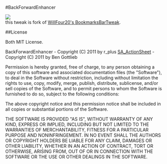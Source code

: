 #BackForwardEnhancer

![](http://moreinfo.thebigboss.org/moreinfo/backforwardenhancer1.png)  
this tweak is fork of [WillFour20's BookmarksBarTweak](https://github.com/WillFour20/BookmarksBarTweak).

##License

Both MIT License.

BackForwardEnhancer - Copyright (C) 2011 by r_plus
[SA_ActionSheet](https://github.com/bengottlieb/UIActionSheet-Blocks) - Copyright (C) 2011 by Ben Gottlieb  
  
Permission is hereby granted, free of charge, to any person obtaining a copy
of this software and associated documentation files (the "Software"), to deal
in the Software without restriction, including without limitation the rights
to use, copy, modify, merge, publish, distribute, sublicense, and/or sell
copies of the Software, and to permit persons to whom the Software is
furnished to do so, subject to the following conditions:  
  
The above copyright notice and this permission notice shall be included in
all copies or substantial portions of the Software.  
  
THE SOFTWARE IS PROVIDED "AS IS", WITHOUT WARRANTY OF ANY KIND, EXPRESS OR
IMPLIED, INCLUDING BUT NOT LIMITED TO THE WARRANTIES OF MERCHANTABILITY,
FITNESS FOR A PARTICULAR PURPOSE AND NONINFRINGEMENT. IN NO EVENT SHALL THE
AUTHORS OR COPYRIGHT HOLDERS BE LIABLE FOR ANY CLAIM, DAMAGES OR OTHER
LIABILITY, WHETHER IN AN ACTION OF CONTRACT, TORT OR OTHERWISE, ARISING FROM,
OUT OF OR IN CONNECTION WITH THE SOFTWARE OR THE USE OR OTHER DEALINGS IN
THE SOFTWARE.